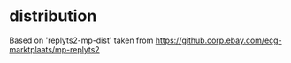 # distribution

Based on 'replyts2-mp-dist' taken from https://github.corp.ebay.com/ecg-marktplaats/mp-replyts2
